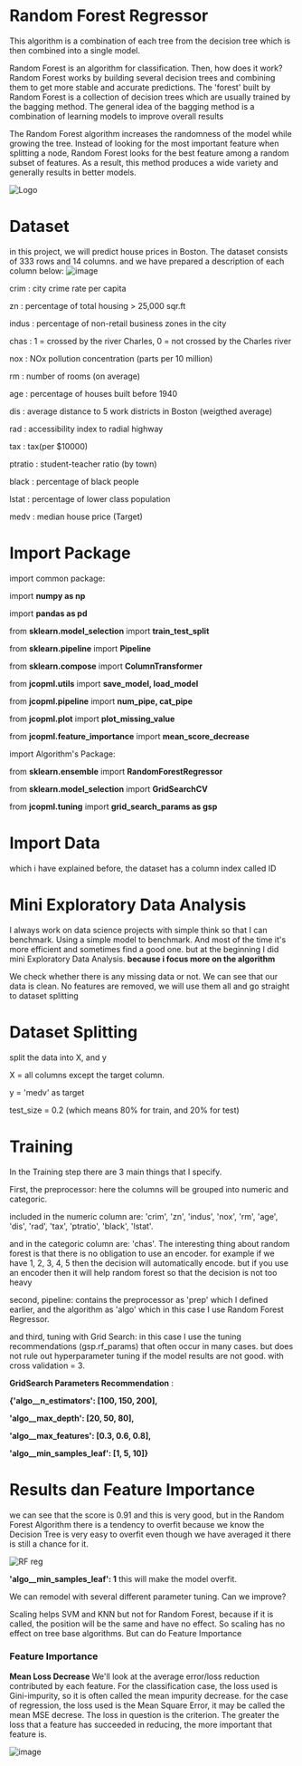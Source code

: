 # Random Forest Regressor
This algorithm is a combination of each tree from the decision tree which is then combined into a single model.

Random Forest is an algorithm for classification. Then, how does it work? Random Forest works by building several decision trees and combining them to get more stable and accurate predictions. The 'forest' built by Random Forest is a collection of decision trees which are usually trained by the bagging method. The general idea of ​​the bagging method is a combination of learning models to improve overall results

The Random Forest algorithm increases the randomness of the model while growing the tree. Instead of looking for the most important feature when splitting a node, Random Forest looks for the best feature among a random subset of features. As a result, this method produces a wide variety and generally results in better models.

![Logo](https://cdn.analyticsvidhya.com/wp-content/uploads/2020/02/rfc_vs_dt1.png)

# Dataset

in this project, we will predict house prices in Boston. The dataset consists of 333 rows and 14 columns.
and we have prepared a description of each column below:
![image](https://user-images.githubusercontent.com/86812576/166703666-67695e69-2f06-4563-95fe-7f63e32b4a5b.png)

crim    : city ​​crime rate per capita

zn      : percentage of total housing > 25,000 sqr.ft

indus   : percentage of non-retail business zones in the city

chas    : 1 = crossed by the river Charles, 0 = not crossed by the Charles river

nox     : NOx pollution concentration (parts per 10 million)

rm      : number of rooms (on average)

age     : percentage of houses built before 1940

dis     : average distance to 5 work districts in Boston (weigthed average)

rad     : accessibility index to radial highway

tax     : tax(per $10000)

ptratio : student-teacher ratio (by town)

black   : percentage of black people

lstat   : percentage of lower class population

medv    : median house price (Target)




# Import Package
import common package:

import **numpy as np**

import **pandas as pd**


from **sklearn.model_selection** import **train_test_split**

from **sklearn.pipeline** import **Pipeline**

from **sklearn.compose** import **ColumnTransformer**


from **jcopml.utils** import **save_model, load_model**

from **jcopml.pipeline** import **num_pipe, cat_pipe**

from **jcopml.plot** import **plot_missing_value**

from **jcopml.feature_importance** import **mean_score_decrease**

import Algorithm's Package:

from **sklearn.ensemble** import **RandomForestRegressor**

from **sklearn.model_selection** import **GridSearchCV**

from **jcopml.tuning** import **grid_search_params as gsp**

# Import Data

which i have explained before, the dataset has a column index called ID

# Mini Exploratory Data Analysis
I always work on data science projects with simple think so that I can benchmark. Using a simple model to benchmark. And most of the time it's more efficient and sometimes find a good one. but at the beginning I did mini Exploratory Data Analysis. **because i focus more on the algorithm**

We check whether there is any missing data or not. We can see that our data is clean. No features are removed, we will use them all and go straight to dataset splitting

# Dataset Splitting
split the data into X, and y

X = all columns except the target column.

y = 'medv' as target

test_size = 0.2 (which means 80% for train, and 20% for test)

# Training
In the Training step there are 3 main things that I specify.

First, the preprocessor: here the columns will be grouped into numeric and categoric.

included in the numeric column are: 'crim', 'zn', 'indus', 'nox', 'rm', 'age', 'dis', 'rad', 'tax',
                             'ptratio', 'black', 'lstat'.

and in the categoric column are: 'chas'. The interesting thing about random forest is that there is no obligation to use an encoder. for example if we have 1, 2, 3, 4, 5 then the decision will automatically encode. but if you use an encoder then it will help random forest so that the decision is not too heavy

second, pipeline: contains the preprocessor as 'prep' which I defined earlier, and the algorithm as 'algo' which in this case I use Random Forest Regressor.

and third, tuning with Grid Search: in this case I use the tuning recommendations (gsp.rf_params) that often occur in many cases. but does not rule out hyperparameter tuning if the model results are not good. with cross validation = 3.

**GridSearch Parameters Recommendation** :

**{'algo__n_estimators': [100, 150, 200],**

 **'algo__max_depth': [20, 50, 80],**
 
 **'algo__max_features': [0.3, 0.6, 0.8],**
 
 **'algo__min_samples_leaf': [1, 5, 10]}**
 

# Results dan Feature Importance
we can see that the score is 0.91 and this is very good, but in the Random Forest Algorithm there is a tendency to overfit because we know the Decision Tree is very easy to overfit even though we have averaged it there is still a chance for it.

![RF reg](https://user-images.githubusercontent.com/86812576/166943533-5df75fe8-1fcf-4044-80ab-294061e6165b.png)

**'algo__min_samples_leaf': 1** this will make the model overfit.

We can remodel with several different parameter tuning. Can we improve?

Scaling helps SVM and KNN but not for Random Forest, because if it is called, the position will be the same and have no effect. So scaling has no effect on tree base algorithms. But can do Feature Importance

### Feature Importance
**Mean Loss Decrease**
We'll look at the average error/loss reduction contributed by each feature. For the classification case, the loss used is Gini-impurity, so it is often called the mean impurity decrease. for the case of regression, the loss used is the Mean Square Error, it may be called the mean MSE decrese. The loss in question is the criterion. The greater the loss that a feature has succeeded in reducing, the more important that feature is.

![image](https://user-images.githubusercontent.com/86812576/166947310-24844cdc-5631-4d29-9b6d-bb3660ebabeb.png)


